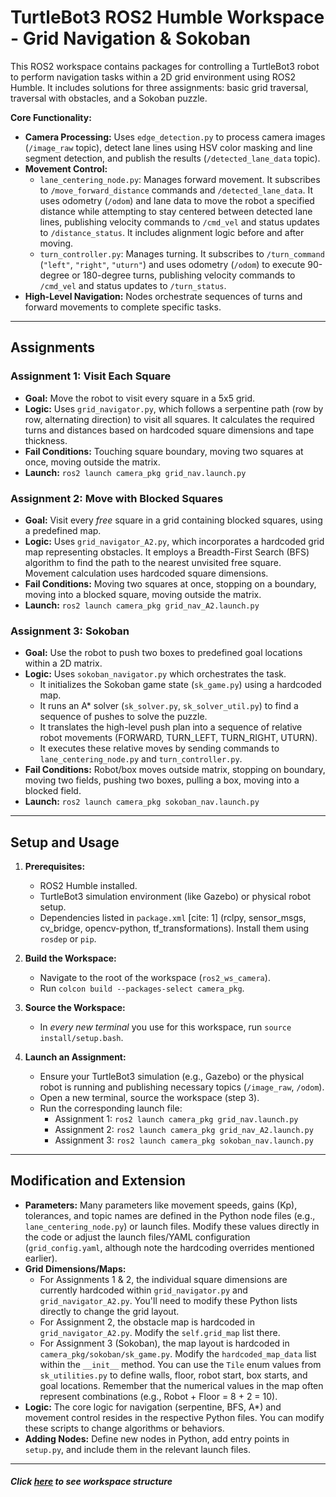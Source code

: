 # TurtleBot3 ROS2 Humble Workspace - Grid Navigation & Sokoban

This ROS2 workspace contains packages for controlling a TurtleBot3 robot to perform navigation tasks within a 2D grid environment using ROS2 Humble. It includes solutions for three assignments: basic grid traversal, traversal with obstacles, and a Sokoban puzzle.

**Core Functionality:**

* **Camera Processing:** Uses `edge_detection.py` to process camera images (`/image_raw` topic), detect lane lines using HSV color masking and line segment detection, and publish the results (`/detected_lane_data` topic).
* **Movement Control:**
    * `lane_centering_node.py`: Manages forward movement. It subscribes to `/move_forward_distance` commands and `/detected_lane_data`. It uses odometry (`/odom`) and lane data to move the robot a specified distance while attempting to stay centered between detected lane lines, publishing velocity commands to `/cmd_vel` and status updates to `/distance_status`. It includes alignment logic before and after moving.
    * `turn_controller.py`: Manages turning. It subscribes to `/turn_command` (`"left"`, `"right"`, `"uturn"`) and uses odometry (`/odom`) to execute 90-degree or 180-degree turns, publishing velocity commands to `/cmd_vel` and status updates to `/turn_status`.
* **High-Level Navigation:** Nodes orchestrate sequences of turns and forward movements to complete specific tasks.

---

## Assignments

### Assignment 1: Visit Each Square

* **Goal:** Move the robot to visit every square in a 5x5 grid.
* **Logic:** Uses `grid_navigator.py`, which follows a serpentine path (row by row, alternating direction) to visit all squares. It calculates the required turns and distances based on hardcoded square dimensions and tape thickness.
* **Fail Conditions:** Touching square boundary, moving two squares at once, moving outside the matrix.
* **Launch:** `ros2 launch camera_pkg grid_nav.launch.py`

### Assignment 2: Move with Blocked Squares

* **Goal:** Visit every *free* square in a grid containing blocked squares, using a predefined map.
* **Logic:** Uses `grid_navigator_A2.py`, which incorporates a hardcoded grid map representing obstacles. It employs a Breadth-First Search (BFS) algorithm to find the path to the nearest unvisited free square. Movement calculation uses hardcoded square dimensions.
* **Fail Conditions:** Moving two squares at once, stopping on a boundary, moving into a blocked square, moving outside the matrix.
* **Launch:** `ros2 launch camera_pkg grid_nav_A2.launch.py`

### Assignment 3: Sokoban

* **Goal:** Use the robot to push two boxes to predefined goal locations within a 2D matrix.
* **Logic:** Uses `sokoban_navigator.py` which orchestrates the task.
    * It initializes the Sokoban game state (`sk_game.py`) using a hardcoded map.
    * It runs an A* solver (`sk_solver.py`, `sk_solver_util.py`) to find a sequence of pushes to solve the puzzle.
    * It translates the high-level push plan into a sequence of relative robot movements (FORWARD, TURN_LEFT, TURN_RIGHT, UTURN).
    * It executes these relative moves by sending commands to `lane_centering_node.py` and `turn_controller.py`.
* **Fail Conditions:** Robot/box moves outside matrix, stopping on boundary, moving two fields, pushing two boxes, pulling a box, moving into a blocked field.
* **Launch:** `ros2 launch camera_pkg sokoban_nav.launch.py`

---

## Setup and Usage

1.  **Prerequisites:**
    * ROS2 Humble installed.
    * TurtleBot3 simulation environment (like Gazebo) or physical robot setup.
    * Dependencies listed in `package.xml` [cite: 1] (rclpy, sensor_msgs, cv_bridge, opencv-python, tf_transformations). Install them using `rosdep` or `pip`.

2.  **Build the Workspace:**
    * Navigate to the root of the workspace (`ros2_ws_camera`).
    * Run `colcon build --packages-select camera_pkg`.

3.  **Source the Workspace:**
    * In *every new terminal* you use for this workspace, run `source install/setup.bash`.

4.  **Launch an Assignment:**
    * Ensure your TurtleBot3 simulation (e.g., Gazebo) or the physical robot is running and publishing necessary topics (`/image_raw`, `/odom`).
    * Open a new terminal, source the workspace (step 3).
    * Run the corresponding launch file:
        * Assignment 1: `ros2 launch camera_pkg grid_nav.launch.py`
        * Assignment 2: `ros2 launch camera_pkg grid_nav_A2.launch.py`
        * Assignment 3: `ros2 launch camera_pkg sokoban_nav.launch.py`

---

## Modification and Extension

* **Parameters:** Many parameters like movement speeds, gains (Kp), tolerances, and topic names are defined in the Python node files (e.g., `lane_centering_node.py`) or launch files. Modify these values directly in the code or adjust the launch files/YAML configuration (`grid_config.yaml`, although note the hardcoding overrides mentioned earlier).
* **Grid Dimensions/Maps:**
    * For Assignments 1 & 2, the individual square dimensions are currently hardcoded within `grid_navigator.py` and `grid_navigator_A2.py`. You'll need to modify these Python lists directly to change the grid layout.
    * For Assignment 2, the obstacle map is hardcoded in `grid_navigator_A2.py`. Modify the `self.grid_map` list there.
    * For Assignment 3 (Sokoban), the map layout is hardcoded in `camera_pkg/sokoban/sk_game.py`. Modify the `hardcoded_map_data` list within the `__init__` method. You can use the `Tile` enum values from `sk_utilities.py` to define walls, floor, robot start, box starts, and goal locations. Remember that the numerical values in the map often represent combinations (e.g., Robot + Floor = 8 + 2 = 10).
* **Logic:** The core logic for navigation (serpentine, BFS, A*) and movement control resides in the respective Python files. You can modify these scripts to change algorithms or behaviors.
* **Adding Nodes:** Define new nodes in Python, add entry points in `setup.py`, and include them in the relevant launch files.

---

##### Click [here](./README.md) to see workspace structure